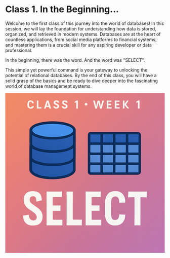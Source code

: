# Class 1. In the Beginning...

Welcome to the first class of this  journey into the world of databases! In this session, we will lay the foundation for understanding how data is stored, organized, and retrieved in modern systems. Databases are at the heart of countless applications, from social media platforms to financial systems, and mastering them is a crucial skill for any aspiring developer or data professional.

In the beginning, there was the word. And the word was "SELECT".

This simple yet powerful command is your gateway to unlocking the potential of relational databases. By the end of this class, you will have a solid grasp of the basics and be ready to dive deeper into the fascinating world of database management systems.

![Class 1 Overview](/imgs/w01c01.png)

